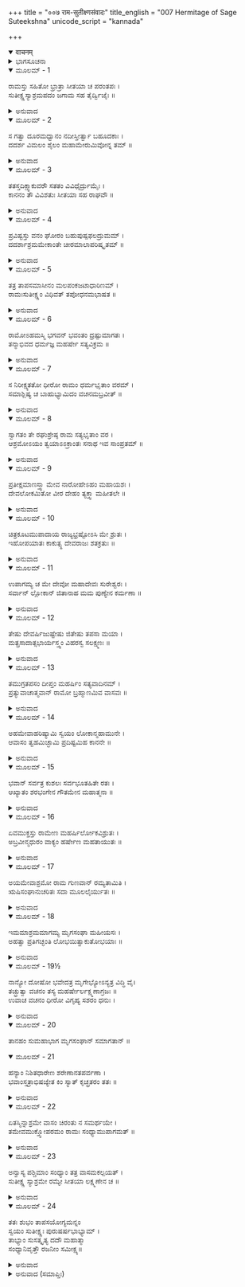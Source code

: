 +++
title = "००७ राम-सुतीक्ष्णसंवादः"
title_english = "007 Hermitage of Sage Suteekshna"
unicode_script = "kannada"

+++
<details open><summary>वाचनम्</summary>

<div class="audioEmbed"  caption="श्रीराम-हरिसीताराममूर्ति-घनपाठिभ्यां वचनम्" src="https://archive.org/download/Ramayana-recitation-Sriram-harisItArAmamUrti-Ghanapaati-v2/Kanda_3/Kanda_3_ARK-007-Rama_-_Sutheekshnana_Samvadaha.mp3"></div>
</details>



<details><summary>ಭಾಗಸೂಚನಾ</summary>

ಸೀತಾ-ರಾಮ-ಲಕ್ಷ್ಮಣರು ಸುತೀಕ್ಷ್ಣರ ಆಶ್ರಮಕ್ಕೆ ಬಂದುದು, ಮುನಿಗಳೊಡನೆ ಸಂಭಾಷಣೆ ನಡೆಸಿ ಅವರಿಂದ ಸತ್ಕೃತರಾಗಿ ರಾತ್ರಿ ಅಲ್ಲಿಯೇ ತಂಗಿದುದು
</details>

<details open><summary>ಮೂಲಮ್ - 1</summary>

ರಾಮಸ್ತು ಸಹಿತೋ ಭ್ರಾತ್ರಾ ಸೀತಯಾ ಚ ಪರಂತಪಃ ।  
ಸುತೀಕ್ಷ್ಣಸ್ಯಾಶ್ರಮಪದಂ ಜಗಾಮ ಸಹ ತೈರ್ದ್ವಿಜೈಃ ॥
</details>

<details><summary>ಅನುವಾದ</summary>

ಪರಂತಪನಾದ ಶ್ರೀರಾಮನು ಲಕ್ಷ್ಮಣ-ಸೀತೆಯೊಂದಿಗೆ ಬ್ರಾಹ್ಮಣರ ಜೊತೆಗೆ ಸುತೀಕ್ಷ್ಣ, ಮುನಿಯ ಆಶ್ರಮದ ಕಡೆಗೆ ನಡೆದನು.॥1॥
</details>

<details open><summary>ಮೂಲಮ್ - 2</summary>

ಸ ಗತ್ವಾ ದೂರಮಧ್ವಾನಂ ನದೀಸ್ತೀರ್ತ್ವಾ ಬಹೂದಕಾಃ ।  
ದದರ್ಶ ವಿಮಲಂ ಶೈಲಂ ಮಹಾಮೇರುಮಿವೋನ್ನ ತಮ್ ॥
</details>

<details><summary>ಅನುವಾದ</summary>

ಬಹುದೂರದ ಮಾರ್ಗವನ್ನು ಕ್ರಮಿಸಿ, ಅಗಾಧ ಜಲದಿಂದ ತುಂಬಿದ ಅನೇಕ ನದಿಗಳನ್ನು ದಾಟಿ ಅವರು ಮುಂದಕ್ಕೆ ಹೋದಾಗ ಮೇರುಗಿರಿಯಂತೆ ಅತ್ಯಂತ ಎತ್ತರವಾದ, ನಿರ್ಮಲವಾದ ಒಂದು ಪರ್ವತವನ್ನು ನೋಡಿದರು.॥2॥
</details>

<details open><summary>ಮೂಲಮ್ - 3</summary>

ತತಸ್ತದಿಕ್ಷ್ವಾಕುವರೌ ಸತತಂ ವಿವಿಧೈರ್ದ್ರುಮೈಃ ।  
ಕಾನನಂ ತೌ ವಿವಿಶತುಃ  ಸೀತಯಾ  ಸಹ ರಾಘವೌ ॥
</details>

<details><summary>ಅನುವಾದ</summary>

ಅಲ್ಲಿಂದ ಮುಂದುವರಿದು ಆ ಇಬ್ಬರೂ ಇಕ್ವಾಕ್ಷುಕುಲದ ಶ್ರೇಷ್ಠವೀರ ರಘುವಂಶೀ ಸಹೋದರರು ಸೀತೆಯೊಂದಿಗೆ ನಾನಾ ಪ್ರಕಾರದ ವೃಕ್ಷಗಳಿಂದ ತುಂಬಿದ ಒಂದು ವನಕ್ಕೆ ತಲುಪಿದರು.॥3॥
</details>

<details open><summary>ಮೂಲಮ್ - 4</summary>

ಪ್ರವಿಷ್ಟಸ್ತು ವನಂ ಘೋರಂ ಬಹುಪುಷ್ಪಫಲದ್ರುಮಮ್ ।  
ದದರ್ಶಾಶ್ರಮಮೇಕಾಂತೇ ಚೀರಮಾಲಾಪರಿಷ್ಕೃತಮ್ ॥
</details>

<details><summary>ಅನುವಾದ</summary>

ಆ ಘೋರ ವನವನ್ನು ಪ್ರವೇಶಿಸಿದ ಶ್ರೀರಾಮನು ಏಕಾಂತ ಸ್ಥಾನದಲ್ಲಿ ಒಂದು ಆಶ್ರಮವನ್ನು ನೋಡಿದನು. ಅಲ್ಲಿಯ ವೃಕ್ಷಗಳು ಧಾರಾಳ ಫಲ-ಪುಷ್ಪಗಳಿಂದ ತುಂಬಿದ್ದು, ಒಣಹಾಕಿದ ನಾರುಮಡಿಗಳಿಂದ ಆ ಆಶ್ರಮದ ಶೋಭೆ ಹೆಚ್ಚಿತ್ತು.॥4॥
</details>

<details open><summary>ಮೂಲಮ್ - 5</summary>

ತತ್ರ ತಾಪಸಮಾಸೀನಂ ಮಲಪಂಕಜಟಾಧಾರಿಣಮ್ ।  
ರಾಮಃಸುತೀಕ್ಷ್ಣಂ ವಿಧಿವತ್ ತಪೋಧನಮಭಾಷತ ॥
</details>

<details><summary>ಅನುವಾದ</summary>

ಅಲ್ಲಿ ಆಂತರಿಕ ಮಲದ ಶುದ್ಧಿಗಾಗಿ ಪದ್ಮಾಸನ ಹಾಕಿ ಧ್ಯಾನದಲ್ಲಿ ಸುತೀಕ್ಷ್ಣ ಮುನಿಗಳು ಕುಳಿತಿದ್ದರು. ಶ್ರೀರಾಮನು ಆ ತಪೋಧನ ಮುನಿಯ ಬಳಿಗೆ ವಿಧಿವತ್ತಾಗಿ ಹೋಗಿ ಈ ಪ್ರಕಾರ ಹೇಳಿದನು.॥5॥
</details>

<details open><summary>ಮೂಲಮ್ - 6</summary>

ರಾಮೋಽಹಮಸ್ಮಿ ಭಗವನ್ ಭವಂತಂ ದ್ರಷ್ಟುಮಾಗತಃ ।  
ತನ್ಮಾಭಿವದ ಧರ್ಮಜ್ಞ ಮಹರ್ಷೇ ಸತ್ಯವಿಕ್ರಮ ॥
</details>

<details><summary>ಅನುವಾದ</summary>

ಸತ್ಯಪರಾಕ್ರಮಿ ಧರ್ಮಜ್ಞ ಮಹರ್ಷಿಯೇ! ಪೂಜ್ಯರೇ! ನಾನು ರಾಮನಾಗಿದ್ದು ಇಲ್ಲಿ ತಮ್ಮನ್ನು ದರ್ಶಿಸಲು ಬಂದಿರುವೆನು, ಆದ್ದರಿಂದ ನೀವು ನನ್ನೊಂದಿಗೆ ಮಾತನಾಡಿರಿ.॥6॥
</details>

<details open><summary>ಮೂಲಮ್ - 7</summary>

ಸ ನಿರೀಕ್ಷ್ಯತತೋ ಧೀರೋ ರಾಮಂ ಧರ್ಮಭೃತಾಂ ವರಮ್ ।  
ಸಮಾಶ್ಲಿಷ್ಯ ಚ ಬಾಹುಭ್ಯಾಮಿದಂ ವಚನಮಬ್ರವೀತ್ ॥
</details>

<details><summary>ಅನುವಾದ</summary>

ಧರ್ಮಾತ್ಮರಲ್ಲಿ ಶ್ರೇಷ್ಠನಾದ ಭಗವಾನ್ ಶ್ರೀರಾಮನ ದರ್ಶನ ಪಡೆದು ಧೀರ ಮಹರ್ಷಿ ಸುತೀಕ್ಷ್ಣರು ತನ್ನ ಎರಡೂ ತೋಳುಗಳಿಂದ ಅವನನ್ನು ಆಲಂಗಿಸಿ ಈ ಪ್ರಕಾರ ಹೇಳಿದರ.॥7॥
</details>

<details open><summary>ಮೂಲಮ್ - 8</summary>

ಸ್ವಾಗತಂ ತೇ ರಘುಶ್ರೇಷ್ಠ ರಾಮ ಸತ್ಯಭೃತಾಂ ವರ ।  
ಆಶ್ರಮೋಽಯಂ ತ್ವಯಾಽಽಕ್ರಾಂತಃ ಸನಾಥ ಇವ ಸಾಂಪ್ರತಮ್ ॥
</details>

<details><summary>ಅನುವಾದ</summary>

ಸತ್ಯವಾದಿಗಳಲ್ಲಿ ಶ್ರೇಷ್ಠ ರಘುಕುಲಭೂಷಣ ರಾಮ! ನಿನಗೆ ಸ್ವಾಗತವು. ಈಗ ನಿನ್ನ ಪಾದಸ್ಪರ್ಶದಿಂದ ಈ ಆಶ್ರಮವು ಸನಾಥವಾಯಿತು.॥8॥
</details>

<details open><summary>ಮೂಲಮ್ - 9</summary>

ಪ್ರತೀಕ್ಷಮಾಣಸ್ತ್ವಾ ಮೇವ ನಾರೋಹೇಽಹಂ ಮಹಾಯಶಃ ।  
ದೇವಲೋಕಮಿತೋ ವೀರ ದೇಹಂ ತ್ಯಕ್ತ್ವಾ ಮಹೀತಲೇ ॥
</details>

<details><summary>ಅನುವಾದ</summary>

ಮಹಾಯಶಸ್ವೀ ವೀರನೇ! ನಾನು ನಿನ್ನ ಪ್ರತೀಕ್ಷೆಯಲ್ಲೇ ಇದ್ದೆ, ಅದಕ್ಕಾಗಿ ಇಷ್ಟರವರೆಗೆ ಈ ಪೃಥ್ವಿಯಲ್ಲಿ ನನ್ನ ಶರೀರವನ್ನು ತ್ಯಜಿಸಿ, ಇಲ್ಲಿಂದ ದೇವಲೋಕ (ಬ್ರಹ್ಮಧಾಮ)ಕ್ಕೆ ಹೋಗಲಿಲ್ಲ.॥9॥
</details>

<details open><summary>ಮೂಲಮ್ - 10</summary>

ಚಿತ್ರಕೂಟಮುಪಾದಾಯ ರಾಜ್ಯಭ್ರಷ್ಟೋಽಸಿ ಮೇ ಶ್ರುತಃ ।  
ಇಹೋಪಯಾತಃ  ಕಾಕುತ್ಸ್ಥ ದೇವರಾಜಃ ಶತಕ್ರತುಃ ॥
</details>

<details><summary>ಅನುವಾದ</summary>

ನೀನು ರಾಜ್ಯದಿಂದ ಭ್ರಷ್ಟನಾಗಿ ಚಿತ್ರಕೂಟಪರ್ವತಕ್ಕೆ ಬಂದು ಇರುವುದನ್ನು ನಾನು ಕೇಳಿದ್ದೆ. ಕಾಕುತ್ಸ್ಥನೇ! ಇಲ್ಲಿಗೆ ಶತಕ್ರತು ದೇವೇಂದ್ರನು ಬಂದಿದ್ದನು.॥10॥
</details>

<details open><summary>ಮೂಲಮ್ - 11</summary>

ಉಪಾಗಮ್ಯ ಚ ಮೇ ದೇವೋ ಮಹಾದೇವಃ ಸುರೇಶ್ವರಃ ।  
ಸರ್ವಾನ್ ಲ್ಲೋಕಾನ್ ಜಿತಾನಾಹ ಮಮ ಪುಣ್ಯೇನ ಕರ್ಮಣಾ ॥
</details>

<details><summary>ಅನುವಾದ</summary>

ಆ ಮಹಾದೇವತೆ ದೇವೇಶ್ವರ ಇಂದ್ರನು ನನ್ನ ಬಳಿಗೆ ಬಂದು - ನೀವು ನಿಮ್ಮ ಪುಣ್ಯಕರ್ಮಗಳಿಂದ ಸಮಸ್ತ ಶುಭ ಲೋಕಗಳ ಮೇಲೆ ವಿಜಯ ಪಡೆದಿರುವಿರಿ ಎಂದು ಹೇಳುತ್ತಿದ್ದನು.॥11॥
</details>

<details open><summary>ಮೂಲಮ್ - 12</summary>

ತೇಷು ದೇವರ್ಷಿಜುಷ್ಟೇಷು ಜಿತೇಷು ತಪಸಾ ಮಯಾ ।  
ಮತ್ಪ್ರಸಾದಾತ್ಸಭಾರ್ಯಸ್ತ್ವಂ ವಿಹರಸ್ವ ಸಲಕ್ಷ್ಮಣಃ ॥
</details>

<details><summary>ಅನುವಾದ</summary>

ಅವನು ಹೇಳಿದಂತೆ ನಾನು ತಪಸ್ಸಿನಿಂದ ಯಾವ ದೇವರ್ಷಿ ಸೇವಿತ ಲೋಕಗಳ ಮೇಲೆ ಅಧಿಕಾರ ಪಡೆದಿರುವನೋ, ಆ ಲೋಕಗಳಲ್ಲಿ ನೀನು ಸೀತೆ ಮತ್ತು ಲಕ್ಷ್ಮಣರ ಸಹಿತ ವಿಹಾರ ಮಾಡು. ನಾನು ಸಂತೋಷದಿಂದ ಆ ಎಲ್ಲ ಲೋಕಗಳನ್ನು ನಿನ್ನ ಸೇವೆಯಲ್ಲಿ ಅರ್ಪಿಸುತ್ತಿದ್ದೇನೆ.॥12॥
</details>

<details open><summary>ಮೂಲಮ್ - 13</summary>

ತಮುಗ್ರತಪಸಂ ದೀಪ್ತಂ ಮಹರ್ಷಿಂ ಸತ್ಯವಾದಿನಮ್ ।  
ಪ್ರತ್ಯುವಾಚಾತ್ಮವಾನ್ ರಾಮೋ ಬ್ರಹ್ಮಾಣಮಿವ ವಾಸವಃ ॥
</details>

<details><summary>ಅನುವಾದ</summary>

ಇಂದ್ರನು ಬ್ರಹ್ಮದೇವರ ಬಳಿ ಮಾತನಾಡಿದಂತೆಯೇ ಮನಸ್ವೀ ಶ್ರೀರಾಮನು ಆ ಉಗ್ರತಪಸ್ವೀ, ತೇಜಸ್ವೀ ಹಾಗೂ ಸತ್ಯವಾದೀ ಮಹರ್ಷಿಗೆ ಈ ಪ್ರಕಾರ ಉತ್ತರಿಸಿದನು.॥13॥
</details>

<details open><summary>ಮೂಲಮ್ - 14</summary>

ಅಹಮೇವಾಹರಿಷ್ಯಾಮಿ ಸ್ವಯಂ ಲೋಕಾನ್ಮಹಾಮುನೇ ।  
ಆವಾಸಂ ತ್ವಹಮಿಚ್ಛಾಮಿ ಪ್ರದಿಷ್ಟಮಿಹ ಕಾನನೇ ॥
</details>

<details><summary>ಅನುವಾದ</summary>

ಮಹಾಮುನೇ! ಆ ಲೋಕಗಳನ್ನಾದರೋ ನಾನೇ ನಿಮಗೆ ದೊರಕಿಸಿಕೊಡುವೆನು. ಈಗಲಾದರೋ ನಾನು ಬಯಸುತ್ತೇನೆ- ಈ ವನದಲ್ಲಿ ನಾನು ವಾಸಿಸಲು ಎಲ್ಲಿ ಕುಟೀರವನ್ನು ನಿರ್ಮಿಸಲಿ? ತಾವು ತಿಳಿಸಿರಿ.॥14॥
</details>

<details open><summary>ಮೂಲಮ್ - 15</summary>

ಭವಾನ್ ಸರ್ವತ್ರ ಕುಶಲಃ ಸರ್ವಭೂತಹಿತೇ ರತಃ ।  
ಆಖ್ಯಾತಂ ಶರಭಂಗೇನ ಗೌತಮೇನ ಮಹಾತ್ಮನಾ ॥
</details>

<details><summary>ಅನುವಾದ</summary>

ನೀವು ಸಮಸ್ತ ಪ್ರಾಣಿಗಳ ಹಿತದಲ್ಲಿ ತತ್ಪರರೂ ಹಾಗೂ ಇಹಲೋಕ-ಪರಲೋಕದ ಎಲ್ಲ ಸಂಗತಿಗಳ ಜ್ಞಾನದಲ್ಲಿ ನಿಪುಣರೂ ಎಂದು ಗೌತಮ ಗೋತ್ರಿಯ ಮಹಾತ್ಮಾ ಶರಭಂಗರು ನನಗೆ ತಿಳಿಸಿದ್ದರು.॥15॥
</details>

<details open><summary>ಮೂಲಮ್ - 16</summary>

ಏವಮುಕ್ತಸ್ತು ರಾಮೇಣ ಮಹರ್ಷಿರ್ಲೋಕವಿಶ್ರುತಃ ।  
ಅಬ್ರವೀನ್ಮಧುರಂ ವಾಕ್ಯಂ ಹರ್ಷೇಣ ಮಹತಾಯುತಃ ॥
</details>

<details><summary>ಅನುವಾದ</summary>

ಶ್ರೀರಾಮಚಂದ್ರನು ಹೀಗೆ ಹೇಳಿದಾಗ ಆ ಲೋಕ ವಿಖ್ಯಾತ ಮಹರ್ಷಿಗಳು ಬಹಳ ಹರ್ಷದಿಂದ ಮಧುರವಾಗಿ ಇಂತೆಂದರು .॥16॥
</details>

<details open><summary>ಮೂಲಮ್ - 17</summary>

ಅಯಮೇವಾಶ್ರಮೋ ರಾಮ ಗುಣವಾನ್ ರಮ್ಯತಾಮಿತಿ ।  
ಋಷಿಸಂಘಾನುಚರಿತಃ ಸದಾ ಮೂಲಲೈರ್ಯುತಃ ॥
</details>

<details><summary>ಅನುವಾದ</summary>

ಶ್ರೀರಾಮಾ! ಈ ಆಶ್ರಮವು ಎಲ್ಲ ರೀತಿಯಿಂದ ಅನುಕೂಲವಾಗಿದೆ, ಆದ್ದರಿಂದ ನೀನು ಇಲ್ಲೇ ಸುಖವಾಗಿ ವಾಸಿಸು. ಇಲ್ಲಿ ಋಷಿಗಳ ಸಮುದಾಯವು ಸದಾ ಬಂದು ಹೋಗುತ್ತಾ ಇರುತ್ತದೆ. ಫಲ-ಮೂಲಗಳೂ ಸದಾ ಸುಲಭ ವಾಗಿ ಸಿಗುತ್ತದೆ.॥17॥
</details>

<details open><summary>ಮೂಲಮ್ - 18</summary>

ಇಮಮಾಶ್ರಮಮಾಗಮ್ಯ ಮೃಗಸಂಘಾ ಮಹೀಯಸಃ ।  
ಅಹತ್ವಾ ಪ್ರತಿಗಚ್ಛಂತಿ ಲೋಭಯಿತ್ವಾಕುತೋಭಯಾಃ ॥
</details>

<details><summary>ಅನುವಾದ</summary>

ಈ ಆಶ್ರಮದಲ್ಲಿ ಹಿಂಡು ಹಿಂಡಾಗಿ ಜಿಂಕೆಗಳು ಬಂದು ತಮ್ಮ ರೂಪ, ಕಾಂತಿ ಹಾಗೂ ನಡಿಗೆಯಿಂದ ಮನಸ್ಸನ್ನು ಸೂರೆಗೈದು, ಯಾರಿಗೂ ಕಷ್ಟಕೊಡದೆ ಇಲ್ಲಿಂದ ಹೊರಟು ಹೋಗುತ್ತವೆ. ಅವುಗಳಿಗೆ ಇಲ್ಲಿ ಯಾರಿಂದಲೂ ಭಯ ವಿರುವುದಿಲ್.॥18॥
</details>

<details open><summary>ಮೂಲಮ್ - 19½</summary>

ನಾನ್ಯೋ ದೋಷೋ ಭವೇದತ್ರ ಮೃಗೇಭ್ಯೋಽನ್ಯತ್ರ ವಿದ್ಧಿ ವೈ।  
ತಚ್ಛ್ರುತ್ವಾ ವಚನಂ ತಸ್ಯ ಮಹರ್ಷೇರ್ಲಕ್ಷ್ಮಣಾಗ್ರಜಃ ॥  
ಉವಾಚ ವಚನಂ ಧೀರೋ ವಿಗೃಹ್ಯ ಸಶರಂ ಧನುಃ ।
</details>

<details><summary>ಅನುವಾದ</summary>

ಈ ಆಶ್ರಮದಲ್ಲಿ ಜಿಂಕೆಗಳ ಉಪದ್ರವವಲ್ಲದೆ ಬೇರೆ ಯಾವುದೇ ದೋಷಗಳಿಲ್ಲ. ಇದನ್ನು ನೀನು ನಿಶ್ಚಿತವಾಗಿ ತಿಳಿ. ಮಹರ್ಷಿಯ ಈ ಮಾತನ್ನು ಕೇಳಿ ಲಕ್ಷ್ಮಣಾಗ್ರಜ ಧೀರ ವೀರ ಭಗವಾನ್ ಶ್ರೀರಾಮನು ಕೈಯಲ್ಲಿ ಧನುರ್ಬಾಣಗಳನೆತ್ತಿಕೊಂಡು ಹೇಳಿದನು.॥19½॥
</details>

<details open><summary>ಮೂಲಮ್ - 20</summary>

ತಾನಹಂ ಸುಮಹಾಭಾಗ ಮೃಗಸಂಘಾನ್ ಸಮಾಗತಾನ್ ॥
</details>

<details open><summary>ಮೂಲಮ್ - 21</summary>

ಹನ್ಯಾಂ ನಿಶಿತಧಾರೇಣ ಶರೇಣಾನತಪರ್ವಣಾ ।  
ಭವಾಂಸ್ತತ್ರಾಭಿಷಜ್ಯೇತ ಕಿಂ ಸ್ಯಾತ್ ಕೃಚ್ಛ್ರತರಂ ತತಃ ॥
</details>

<details><summary>ಅನುವಾದ</summary>

ಮಹಾಭಾಗರೇ! ಇಲ್ಲಿಗೆ ಬಂದಿರುವ ಉಪದ್ರವಕಾರೀ ಜಿಂಕೆಗಳನ್ನು ನಾನು ಹರಿತವಾದ ಬಾಣಗಳಿಂದ ಕೊಂದು ಹಾಕಿದರೆ, ಅದರಿಂದ ತಮಗೆ ಅಪಮಾನವಾದೀತು. ಹೀಗಾದರೆ, ಇದಕ್ಕಿಂತ ಹೆಚ್ಚಿನ ಕಷ್ಟದ ಸಂಗತಿ ನನಗೆ ಬೇರೆ ಏನು ಇರಬಲ್ಲದು.॥20-21॥
</details>

<details open><summary>ಮೂಲಮ್ - 22</summary>

ಏತಸ್ಮಿನ್ನಾಶ್ರಮೇ ವಾಸಂ ಚಿರಂತು ನ ಸಮರ್ಥಯೇ ।  
ತಮೇವಮುಕ್ತ್ವೋಪರಮಂ ರಾಮಃ ಸಂಧ್ಯಾಮುಪಾಗಮತ್ ॥
</details>

<details><summary>ಅನುವಾದ</summary>

ಆದ್ದರಿಂದ ನಾನು ಈ ಆಶ್ರಮದಲ್ಲಿ ಹೆಚ್ಚು ಸಮಯ ಇರಲು ಬಯಸುವುದಿಲ್ಲ. ಮುನಿಯ ಬಳಿ ಹೀಗೆ ಹೇಳಿ ಮೌನನಾದ ಶ್ರೀರಾಮನು ಸಂಧ್ಯೋಪಾಸನೆಗಾಗಿ ಹೊರಟುಹೋದನು.॥22॥
</details>

<details open><summary>ಮೂಲಮ್ - 23</summary>

ಅನ್ವಾಸ್ಯ ಪಶ್ಚಿಮಾಂ ಸಂಧ್ಯಾಂ ತತ್ರ ವಾಸಮಕಲ್ಪಯತ್ ।  
ಸುತೀಕ್ಷ್ಣ ಸ್ಯಾಶ್ರಮೇ ರಮ್ಯೇ ಸೀತಯಾ ಲಕ್ಷ್ಮಣೇನ ಚ ॥
</details>

<details><summary>ಅನುವಾದ</summary>

ಸಂಧ್ಯಾ ಕಾಲದ ಸಂಧ್ಯೋಪಾಸನೆ ಮಾಡಿ ಶ್ರೀರಾಮನು ಸೀತೆ ಮತ್ತು ಲಕ್ಷ್ಮಣರೊಂದಿಗೆ ಸುತೀಕ್ಷ್ಣಮುನಿಯ ಆ ರಮಣೀಯ ಆಶ್ರಮದಲ್ಲೇ ವಾಸಿಸಿದನು.॥23॥
</details>

<details open><summary>ಮೂಲಮ್ - 24</summary>

ತತಃ ಶುಭಂ ತಾಪಸಯೋಗ್ಯಮನ್ನಂ  
ಸ್ವಯಂ ಸುತೀಕ್ಷ್ಣಃ ಪುರುಷರ್ಷಭಾಭ್ಯಾಮ್ ।  
ತಾಭ್ಯಾಂ ಸುಸತ್ಕೃತ್ಯ ದದೌ ಮಹಾತ್ಮಾ  
ಸಂಧ್ಯಾನಿವೃತ್ತೌ ರಜನೀಂ ಸಮೀಕ್ಷ್ಯ॥
</details>

<details><summary>ಅನುವಾದ</summary>

ಸಂಧ್ಯಾಕಾಲ ಕಳೆದು ರಾತ್ರೆಯಾದುದನ್ನು ನೋಡಿ ಮಹಾತ್ಮಾ ಸುತೀಕ್ಷ್ಣರು ಸ್ವತಃ ತಪಸ್ವಿಗಳು ಸೇವಿಸಲು ಯೋಗ್ಯವಾದ ಶುಭ ಅನ್ನವನ್ನು ತಂದು ಆ ಇಬ್ಬರೂ ಪುರುಷ ಶಿರೋಮಣಿಗಳಿಗೆ ಬಹಳ ಸತ್ಕಾರದೊಂದಿಗೆ ಅರ್ಪಿಸಿದರು.॥24॥
</details>

<details><summary>ಅನುವಾದ (ಸಮಾಪ್ತಿಃ)</summary>

ಶ್ರೀ ವಾಲ್ಮೀಕಿವಿರಚಿತ ಆರ್ಷರಾಮಾಯಣ ಆದಿಕಾವ್ಯದ ಅರಣ್ಯಕಾಂಡದಲ್ಲಿ ಏಳನೆಯ ಸರ್ಗ ಸಂಪೂರ್ಣವಾಯಿತು.॥7॥
</details>
